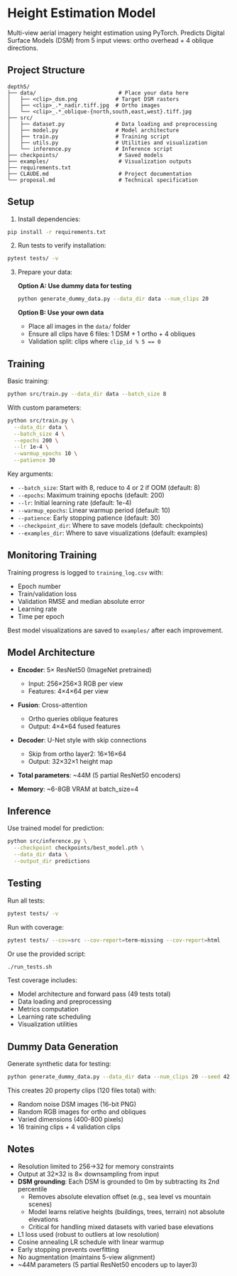 # Height Estimation Model

Multi-view aerial imagery height estimation using PyTorch. Predicts Digital Surface Models (DSM) from 5 input views: ortho overhead + 4 oblique directions.

## Project Structure

```
depth5/
├── data/                          # Place your data here
│   ├── <clip>_dsm.png            # Target DSM rasters
│   ├── <clip>_.*_nadir.tiff.jpg  # Ortho images
│   └── <clip>_.*_oblique-{north,south,east,west}.tiff.jpg
├── src/
│   ├── dataset.py                # Data loading and preprocessing
│   ├── model.py                  # Model architecture
│   ├── train.py                  # Training script
│   ├── utils.py                  # Utilities and visualization
│   └── inference.py              # Inference script
├── checkpoints/                   # Saved models
├── examples/                      # Visualization outputs
├── requirements.txt
├── CLAUDE.md                      # Project documentation
└── proposal.md                    # Technical specification
```

## Setup

1. Install dependencies:
```bash
pip install -r requirements.txt
```

2. Run tests to verify installation:
```bash
pytest tests/ -v
```

3. Prepare your data:

   **Option A: Use dummy data for testing**
   ```bash
   python generate_dummy_data.py --data_dir data --num_clips 20
   ```

   **Option B: Use your own data**
   - Place all images in the `data/` folder
   - Ensure all clips have 6 files: 1 DSM + 1 ortho + 4 obliques
   - Validation split: clips where `clip_id % 5 == 0`

## Training

Basic training:
```bash
python src/train.py --data_dir data --batch_size 8
```

With custom parameters:
```bash
python src/train.py \
  --data_dir data \
  --batch_size 4 \
  --epochs 200 \
  --lr 1e-4 \
  --warmup_epochs 10 \
  --patience 30
```

Key arguments:
- `--batch_size`: Start with 8, reduce to 4 or 2 if OOM (default: 8)
- `--epochs`: Maximum training epochs (default: 200)
- `--lr`: Initial learning rate (default: 1e-4)
- `--warmup_epochs`: Linear warmup period (default: 10)
- `--patience`: Early stopping patience (default: 30)
- `--checkpoint_dir`: Where to save models (default: checkpoints)
- `--examples_dir`: Where to save visualizations (default: examples)

## Monitoring Training

Training progress is logged to `training_log.csv` with:
- Epoch number
- Train/validation loss
- Validation RMSE and median absolute error
- Learning rate
- Time per epoch

Best model visualizations are saved to `examples/` after each improvement.

## Model Architecture

- **Encoder**: 5× ResNet50 (ImageNet pretrained)
  - Input: 256×256×3 RGB per view
  - Features: 4×4×64 per view

- **Fusion**: Cross-attention
  - Ortho queries oblique features
  - Output: 4×4×64 fused features

- **Decoder**: U-Net style with skip connections
  - Skip from ortho layer2: 16×16×64
  - Output: 32×32×1 height map

- **Total parameters**: ~44M (5 partial ResNet50 encoders)
- **Memory**: ~6-8GB VRAM at batch_size=4

## Inference

Use trained model for prediction:
```bash
python src/inference.py \
  --checkpoint checkpoints/best_model.pth \
  --data_dir data \
  --output_dir predictions
```

## Testing

Run all tests:
```bash
pytest tests/ -v
```

Run with coverage:
```bash
pytest tests/ --cov=src --cov-report=term-missing --cov-report=html
```

Or use the provided script:
```bash
./run_tests.sh
```

Test coverage includes:
- Model architecture and forward pass (49 tests total)
- Data loading and preprocessing
- Metrics computation
- Learning rate scheduling
- Visualization utilities

## Dummy Data Generation

Generate synthetic data for testing:
```bash
python generate_dummy_data.py --data_dir data --num_clips 20 --seed 42
```

This creates 20 property clips (120 files total) with:
- Random noise DSM images (16-bit PNG)
- Random RGB images for ortho and obliques
- Varied dimensions (400-800 pixels)
- 16 training clips + 4 validation clips

## Notes

- Resolution limited to 256→32 for memory constraints
- Output at 32×32 is 8× downsampling from input
- **DSM grounding**: Each DSM is grounded to 0m by subtracting its 2nd percentile
  - Removes absolute elevation offset (e.g., sea level vs mountain scenes)
  - Model learns relative heights (buildings, trees, terrain) not absolute elevations
  - Critical for handling mixed datasets with varied base elevations
- L1 loss used (robust to outliers at low resolution)
- Cosine annealing LR schedule with linear warmup
- Early stopping prevents overfitting
- No augmentation (maintains 5-view alignment)
- ~44M parameters (5 partial ResNet50 encoders up to layer3)
